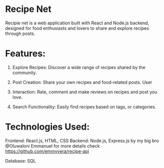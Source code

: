 # Recipe Net

Recipie net is a web application built with React and Node.js backend, designed for food enthusiasts and lovers to share and explore recipes through posts.

# Features:
1. Explore Recipes: Discover a wide range of recipes shared by the community.

2. Post Creation: Share your own recipes and food-related posts.
User
3. Interaction: Rate, comment and make reviews on recipes and post you love.
3. Search Functionality: Easily find recipes based on  tags, or categories.

# Technologies Used:
Frontend: React.js, HTML, CSS
Backend: Node.js, Express.js by my big bro @Oluwaloni Emmanuel for more details check https://github.com/emmyvera/recipe-api

Database: SQL
